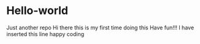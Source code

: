 # Hello-world
Just another repo
Hi there this is my first time doing this
Have fun!!!
I have inserted this line happy coding

